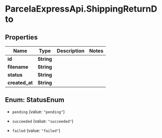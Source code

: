 # ParcelaExpressApi.ShippingReturnDto

## Properties

Name | Type | Description | Notes
------------ | ------------- | ------------- | -------------
**id** | **String** |  | 
**filename** | **String** |  | 
**status** | **String** |  | 
**created_at** | **String** |  | 



## Enum: StatusEnum


* `pending` (value: `"pending"`)

* `succeeded` (value: `"succeeded"`)

* `failed` (value: `"failed"`)




